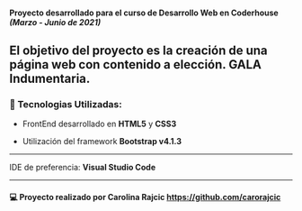 
#### Proyecto desarrollado para el curso de Desarrollo Web en Coderhouse ___(Marzo - Junio de 2021)___ 
 El objetivo del proyecto es la creación de una página web con contenido a elección. 
 __GALA Indumentaria__.
------------------------------------
### :wrench: Tecnologias Utilizadas: ####

* FrontEnd desarrollado en __HTML5__ y __CSS3__

* Utilización del framework __Bootstrap v4.1.3__
------------------------------------
IDE de preferencia: __Visual Studio Code__

***
#### :computer:  Proyecto realizado por Carolina Rajcic <https://github.com/carorajcic>
